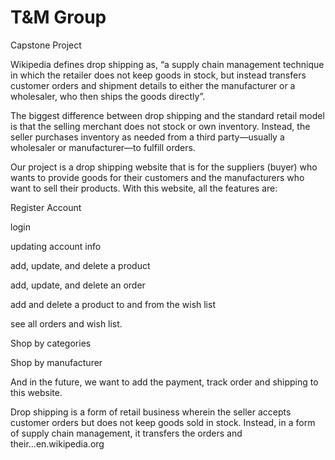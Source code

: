 # T&M Group
Capstone Project
    
Wikipedia defines drop shipping as, “a supply chain management technique in which the retailer does not keep goods in stock, but instead transfers customer orders and shipment details to either the manufacturer or a wholesaler, who then ships the goods directly”.

The biggest difference between drop shipping and the standard retail model is that the selling merchant does not stock or own inventory. Instead, the seller purchases inventory as needed from a third party—usually a wholesaler or manufacturer—to fulfill orders.

Our project is a drop shipping website that is for the suppliers (buyer) who wants to provide goods for their customers and the manufacturers who want to sell their products. With this website, all the features are:

Register Account

login

updating account info

add, update, and delete a product

add, update, and delete an order

add and delete a product to and from the wish list

see all orders and wish list.
	
Shop by categories

Shop by manufacturer

And in the future, we want to add the payment, track order and shipping to this website.


Drop shipping is a form of retail business wherein the seller accepts customer orders but does not keep goods sold in stock. Instead, in a form of supply chain management, it transfers the orders and their...en.wikipedia.org
